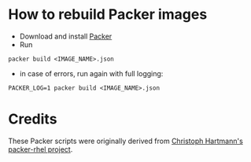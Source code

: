 # How to rebuild Packer images

 - Download and install [Packer](https://www.packer.io/downloads.html)
 - Run
 ```
 packer build <IMAGE_NAME>.json
 ```
 - in case of errors, run again with full logging:
 ```
 PACKER_LOG=1 packer build <IMAGE_NAME>.json
 ```

# Credits

These Packer scripts were originally derived from [Christoph Hartmann's packer-rhel project](https://github.com/TelekomLabs/packer-rhel).
